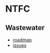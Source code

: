 # NTFC

## Wastewater
- [roadmap](https://github.com/orgs/ntfc-interns/projects/1/views/1)
- [issues](https://github.com/orgs/ntfc-interns/wastewater/issues)
